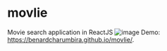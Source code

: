 # movlie
Movie search application in ReactJS
![image](../public/home.png)
Demo: https://benardcharumbira.github.io/movlie/.
